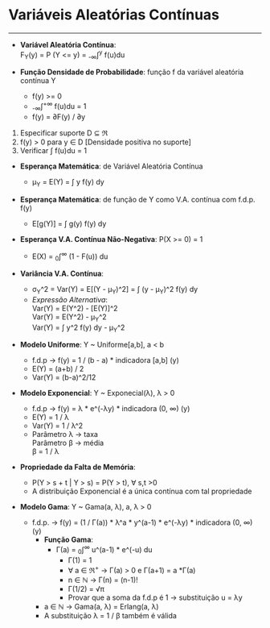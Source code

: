# Variáveis Aleatórias Contínuas
---

* **Variável Aleatória Contínua**:<br>
  F<sub>Y</sub>(y) = P (Y <= y) = <sub>-&infin;</sub>&int;<sup>y</sup> f(u)du


 * **Função Densidade de Probabilidade**: função f da variável aleatória
 <br> contínua Y
    * f(y) >= 0
    * <sub>-&infin;</sub>&int;<sup>+&infin;</sup> f(u)du = 1
    * f(y) = &part;F(y) / &part;y


1. Especificar suporte D &sube; &real;
2. f(y) > 0 para y &isin; D [Densidade positiva no suporte]
3. Verificar &int; f(u)du = 1    


* **Esperança Matemática**: de Variável Aleatória Contínua
    * &mu;<sub>Y</sub> = E(Y) = &int; y f(y) dy
* **Esperança Matemática**: de função de Y como V.A. contínua com f.d.p.
f(y)
    * E[g(Y)] = &int; g(y) f(y) dy
* **Esperança V.A. Contínua Não-Negativa**: P(X >= 0) = 1
    * E(X) = <sub>0</sub>&int;<sup>&infin;</sup> (1 - F(u)) du


* **Variância V.A. Contínua**:
    * &sigma;<sub>Y</sub>^2 = Var(Y) = E[(Y - &mu;<sub>Y</sub>)^2] = &int;
    (y - &mu;<sub>Y</sub>)^2 f(y) dy
    * *Expressão Alternativa*:<br>
    Var(Y) = E(Y^2) - [E(Y)]^2<br>
    Var(Y) = E(Y^2) - &mu;<sub>Y</sub>^2<br>
    Var(Y) = &int; y^2 f(y) dy - &mu;<sub>Y</sub>^2<br>


* **Modelo Uniforme**: Y ~ Uniforme[a,b], a < b
    * f.d.p -> f(y) = 1 / (b - a) &ast; indicadora [a,b] (y)
    * E(Y) = (a+b) / 2
    * Var(Y) = (b-a)^2/12


* **Modelo Exponencial**: Y ~ Exponecial(&lambda;), &lambda; > 0
    * f.d.p -> f(y) = &lambda; &ast; e^(-&lambda;y) &ast; indicadora (0, &infin;) (y)
    * E(Y) = 1 / &lambda;
    * Var(Y) = 1 / &lambda;^2
    * Parâmetro &lambda; -> taxa<br>
    Parâmetro &beta; -> média <br>
    &beta; = 1 / &lambda;


* **Propriedade da Falta de Memória**:
    * P(Y > s + t | Y > s) = P(Y > t), &forall; s,t >0
    * A distribuição Exponencial é a única contínua com tal propriedade


* **Modelo Gama**: Y ~ Gama(a, &lambda;), a, &lambda; > 0
    * f.d.p. -> f(y) = (1 / &Gamma;(a)) &ast; &lambda;^a &ast; y^(a-1) &ast;
    e^(-&lambda;y) &ast; indicadora (0, &infin;) (y)
        * **Função Gama**:
            * &Gamma;(a) = <sub>0</sub>&int;<sup>&infin;</sup> u^(a-1) &ast;
            e^(-u) du
                * &Gamma;(1) = 1
                * &forall; a &isin; &real;<sup>+</sup> -> &Gamma;(a) > 0 e
                &Gamma;(a+1) = a &ast;&Gamma;(a)
                * n &isin; &Nopf; -> &Gamma;(n) = (n-1)!
                * &Gamma;(1/2) = &radic;&pi;
                * Provar que a soma da f.d.p é 1 -> substituição u = &lambda;y
        * a &isin; &Nopf; -> Gama(a, &lambda;) = Erlang(a, &lambda;)
        * A substituição &lambda; = 1 / &beta; também é válida
        

